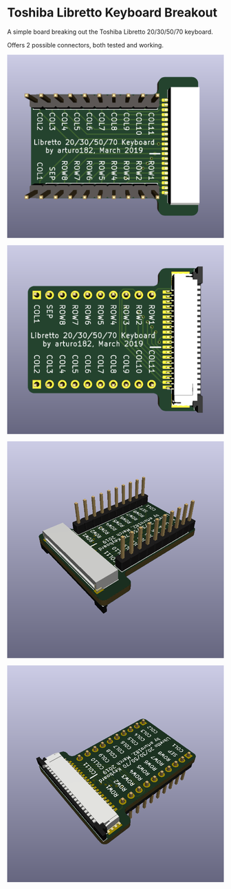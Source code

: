 # Toshiba Libretto Keyboard Breakout

A simple board breaking out the Toshiba Libretto 20/30/50/70 keyboard.

Offers 2 possible connectors, both tested and working.

![](./img/side1.png)

![](./img/side2.png)

![](./img/sideways1.png)

![](./img/sideways2.png)


